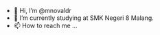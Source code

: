 - 👋 Hi, I’m @mnovaldr
- 🌱 I’m currently studying at SMK Negeri 8 Malang.
- 📫 How to reach me ...
 
<!---
NovalRamadhani/NovalRamadhani is a ✨ special ✨ repository because its `README.md` (this file) appears on your GitHub profile.
You can click the Preview link to take a look at your changes.
--->
